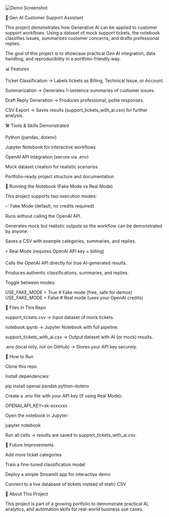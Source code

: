 ![Demo Screenshot]("assets\Screenshot.png")

🤖 Gen AI Customer Support Assistant

This project demonstrates how Generative AI can be applied to customer support workflows. Using a dataset of mock support tickets, the notebook classifies issues, summarizes customer concerns, and drafts professional replies.

The goal of this project is to showcase practical Gen AI integration, data handling, and reproducibility in a portfolio-friendly way.

📊 Features

Ticket Classification → Labels tickets as Billing, Technical Issue, or Account.

Summarization → Generates 1-sentence summaries of customer issues.

Draft Reply Generation → Produces professional, polite responses.

CSV Export → Saves results (support_tickets_with_ai.csv) for further analysis.

🛠 Tools & Skills Demonstrated

Python (pandas, dotenv)

Jupyter Notebook for interactive workflows

OpenAI API integration (secure via .env)

Mock dataset creation for realistic scenarios

Portfolio-ready project structure and documentation

🔑 Running the Notebook (Fake Mode vs Real Mode)

This project supports two execution modes:

✅ Fake Mode (default, no credits required)

Runs without calling the OpenAI API.

Generates mock but realistic outputs so the workflow can be demonstrated by anyone.

Saves a CSV with example categories, summaries, and replies.

⚡ Real Mode (requires OpenAI API key + billing)

Calls the OpenAI API directly for true AI-generated results.

Produces authentic classifications, summaries, and replies.

Toggle between modes:

USE_FAKE_MODE = True   # Fake mode (free, safe for demos)
USE_FAKE_MODE = False  # Real mode (uses your OpenAI credits)

📂 Files in This Repo

support_tickets.csv → Input dataset of mock tickets.

notebook.ipynb → Jupyter Notebook with full pipeline.

support_tickets_with_ai.csv → Output dataset with AI (or mock) results.

.env (local only, not on GitHub) → Stores your API key securely.

🚀 How to Run

Clone this repo

Install dependencies:

pip install openai pandas python-dotenv


Create a .env file with your API key (if using Real Mode):

OPENAI_API_KEY=sk-xxxxxxx


Open the notebook in Jupyter:

jupyter notebook


Run all cells → results are saved to support_tickets_with_ai.csv.

🔮 Future Improvements

Add more ticket categories

Train a fine-tuned classification model

Deploy a simple Streamlit app for interactive demo

Connect to a live database of tickets instead of static CSV

🧠 About This Project

This project is part of a growing portfolio to demonstrate practical AI, analytics, and automation skills for real-world business use cases.
